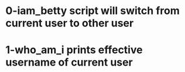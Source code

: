 # 0-iam_betty script will switch from current user to other user
# 1-who_am_i prints effective username of current user

